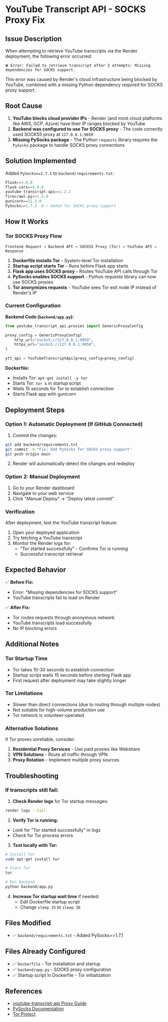 # YouTube Transcript API - SOCKS Proxy Fix

## Issue Description

When attempting to retrieve YouTube transcripts via the Render deployment, the following error occurred:

```
❌ Error: Failed to retrieve transcript after 3 attempts: Missing dependencies for SOCKS support.
```

This error was caused by Render's cloud infrastructure being blocked by YouTube, combined with a missing Python dependency required for SOCKS proxy support.

## Root Cause

1. **YouTube blocks cloud provider IPs** - Render (and most cloud platforms like AWS, GCP, Azure) have their IP ranges blocked by YouTube
2. **Backend was configured to use Tor SOCKS proxy** - The code correctly used SOCKS5 proxy at `127.0.0.1:9050`
3. **Missing PySocks package** - The Python `requests` library requires the `PySocks` package to handle SOCKS proxy connections

## Solution Implemented

Added `PySocks==1.7.1` to `backend/requirements.txt`:

```python
Flask==3.0.0
flask-cors==4.0.0
youtube-transcript-api==1.2.2
firecrawl-py==1.5.0
gunicorn==21.2.0
PySocks==1.7.1  # ← Added for SOCKS proxy support
```

## How It Works

### Tor SOCKS Proxy Flow

```
Frontend Request → Backend API → SOCKS5 Proxy (Tor) → YouTube API → Response
```

1. **Dockerfile installs Tor** - System-level Tor installation
2. **Startup script starts Tor** - Runs before Flask app starts
3. **Flask app uses SOCKS proxy** - Routes YouTube API calls through Tor
4. **PySocks enables SOCKS support** - Python requests library can now use SOCKS proxies
5. **Tor anonymizes requests** - YouTube sees Tor exit node IP instead of Render's IP

### Current Configuration

**Backend Code (`backend/app.py`):**
```python
from youtube_transcript_api.proxies import GenericProxyConfig

proxy_config = GenericProxyConfig(
    http_url="socks5://127.0.0.1:9050",
    https_url="socks5://127.0.0.1:9050",
)

ytt_api = YouTubeTranscriptApi(proxy_config=proxy_config)
```

**Dockerfile:**
- Installs Tor: `apt-get install -y tor`
- Starts Tor: `tor &` in startup script
- Waits 15 seconds for Tor to establish connection
- Starts Flask app with gunicorn

## Deployment Steps

### Option 1: Automatic Deployment (If GitHub Connected)

1. Commit the changes:
```bash
git add backend/requirements.txt
git commit -m "Fix: Add PySocks for SOCKS proxy support"
git push origin main
```

2. Render will automatically detect the changes and redeploy

### Option 2: Manual Deployment

1. Go to your Render dashboard
2. Navigate to your web service
3. Click "Manual Deploy" → "Deploy latest commit"

### Verification

After deployment, test the YouTube transcript feature:

1. Open your deployed application
2. Try fetching a YouTube transcript
3. Monitor the Render logs for:
   - "Tor started successfully" - Confirms Tor is running
   - Successful transcript retrieval

## Expected Behavior

✅ **Before Fix:**
- Error: "Missing dependencies for SOCKS support"
- YouTube transcripts fail to load on Render

✅ **After Fix:**
- Tor routes requests through anonymous network
- YouTube transcripts load successfully
- No IP blocking errors

## Additional Notes

### Tor Startup Time
- Tor takes 10-30 seconds to establish connection
- Startup script waits 15 seconds before starting Flask app
- First request after deployment may take slightly longer

### Tor Limitations
- Slower than direct connections (due to routing through multiple nodes)
- Not suitable for high-volume production use
- Tor network is volunteer-operated

### Alternative Solutions

If Tor proves unreliable, consider:

1. **Residential Proxy Services** - Use paid proxies like Webshare
2. **VPN Solutions** - Route all traffic through VPN
3. **Proxy Rotation** - Implement multiple proxy sources

## Troubleshooting

### If transcripts still fail:

1. **Check Render logs** for Tor startup messages:
```bash
render logs --tail
```

2. **Verify Tor is running:**
- Look for "Tor started successfully" in logs
- Check for Tor process errors

3. **Test locally with Tor:**
```bash
# Install Tor
sudo apt-get install tor

# Start Tor
tor

# Run backend
python backend/app.py
```

4. **Increase Tor startup wait time** if needed:
   - Edit Dockerfile startup script
   - Change `sleep 15` to `sleep 30`

## Files Modified

- ✅ `backend/requirements.txt` - Added PySocks==1.7.1

## Files Already Configured

- ✅ `Dockerfile` - Tor installation and startup
- ✅ `backend/app.py` - SOCKS proxy configuration
- ✅ Startup script in Dockerfile - Tor initialization

## References

- [youtube-transcript-api Proxy Guide](https://github.com/jdepoix/youtube-transcript-api#working-around-ip-bans-requestblocked-or-ipblocked-exception)
- [PySocks Documentation](https://pypi.org/project/PySocks/)
- [Tor Project](https://www.torproject.org/)
